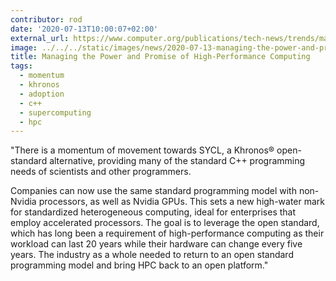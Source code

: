 ```yaml
---
contributor: rod
date: '2020-07-13T10:00:07+02:00'
external_url: https://www.computer.org/publications/tech-news/trends/managing-the-power-and-promise-of-high-performance-computing
image: ../../../static/images/news/2020-07-13-managing-the-power-and-promise-of-high-performance-computing.webp
title: Managing the Power and Promise of High-Performance Computing
tags:
  - momentum
  - khronos
  - adoption
  - c++
  - supercomputing
  - hpc
---
```


"There is a momentum of movement towards SYCL, a Khronos® open-standard alternative, providing many of the standard C++
programming needs of scientists and other programmers.

Companies can now use the same standard programming model with non-Nvidia processors, as well as Nvidia GPUs. This sets
a new high-water mark for standardized heterogeneous computing, ideal for enterprises that employ accelerated
processors. The goal is to leverage the open standard, which has long been a requirement of high-performance computing
as their workload can last 20 years while their hardware can change every five years. The industry as a whole needed to
return to an open standard programming model and bring HPC back to an open platform."
